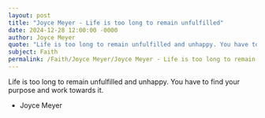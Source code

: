 ```yaml
---
layout: post
title: "Joyce Meyer - Life is too long to remain unfulfilled"
date: 2024-12-28 12:00:00 -0000
author: Joyce Meyer
quote: "Life is too long to remain unfulfilled and unhappy. You have to find your purpose and work towards it."
subject: Faith
permalink: /Faith/Joyce Meyer/Joyce Meyer - Life is too long to remain unfulfilled
---
```


Life is too long to remain unfulfilled and unhappy. You have to find your purpose and work towards it.

- Joyce Meyer
